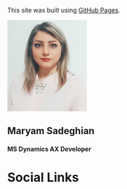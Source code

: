 This site was built using [GitHub Pages](https://pages.github.com/).

![This is an image](me.jpg)
## Maryam Sadeghian
#### MS Dynamics AX Developer


# Social Links
